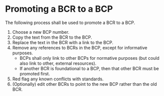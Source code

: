 # Promoting a BCR to a BCP

The following process shall be used to promote a BCR to a BCP.

1. Choose a new BCP number.
2. Copy the text from the BCR to the BCP.
3. Replace the text in the BCR with a link to the BCP.
4. Remove any references to BCRs in the BCP, except for informative purposes.
   - BCPs shall only link to other BCPs for normative purposes (but could also link to other, external resources).
   - If another BCR is foundational to a BCP, then that other BCR must be promoted first.
5. Red flag any known conflicts with standards.
6. (Optionally) edit other BCRs to point to the new BCP rather than the old BCR.
